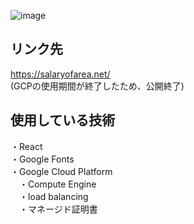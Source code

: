 ![image](https://user-images.githubusercontent.com/20613753/168942805-89b499ad-7361-429b-8834-a085483acb73.png)


## リンク先
https://salaryofarea.net/  
(GCPの使用期間が終了したため、公開終了)

## 使用している技術
・React  
・Google Fonts  
・Google Cloud Platform  
　・Compute Engine  
　・load balancing  
　・マネージド証明書
